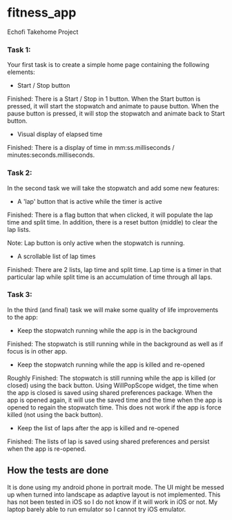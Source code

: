 # fitness_app

Echofi Takehome Project

### Task 1:
Your first task is to create a simple home page containing the following elements:

- Start / Stop button

Finished: There is a Start / Stop in 1 button. When the Start button is pressed, it will start the stopwatch and animate to pause button. When the pause button is pressed, it will stop the stopwatch and animate back to Start button.

- Visual display of elapsed time

Finished: There is a display of time in mm:ss.milliseconds / minutes:seconds.milliseconds.



### Task 2:
In the second task we will take the stopwatch and add some new features:

- A 'lap' button that is active while the timer is active

Finished: There is a flag button that when clicked, it will populate the lap time and split time. In addition, there is a reset button (middle) to clear the lap lists.

Note: Lap button is only active when the stopwatch is running.

- A scrollable list of lap times

Finished: There are 2 lists, lap time and split time. Lap time is a timer in that particular lap while split time is an accumulation of time through all laps.

### Task 3:
In the third (and final) task we will make some quality of life improvements to the app:

- Keep the stopwatch running while the app is in the background

Finished: The stopwatch is still running while in the background as well as if focus is in other app.

- Keep the stopwatch running while the app is killed and re-opened

Roughly Finished: The stopwatch is still running while the app is killed (or closed) using the back button. Using WillPopScope widget, the time when the app is closed is saved using shared preferences package. When the app is opened again, it will use the saved time and the time when the app is opened to regain the stopwatch time. This does not work if the app is force killed (not using the back button).

- Keep the list of laps after the app is killed and re-opened

Finished: The lists of lap is saved using shared preferences and persist when the app is re-opened.

## How the tests are done
It is done using my android phone in portrait mode. The UI might be messed up when turned into landscape as adaptive layout is not implemented.
This has not been tested in iOS so I do not know if it will work in iOS or not. My laptop barely able to run emulator so I cannot try iOS emulator.
